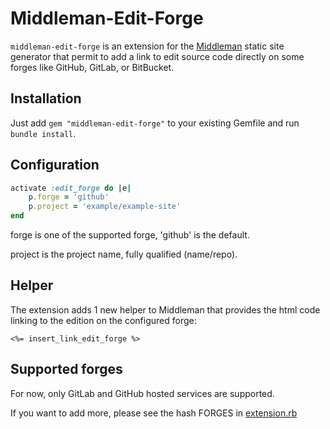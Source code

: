 # Middleman-Edit-Forge

`middleman-edit-forge` is an extension for the [Middleman](http://middlemanapp.com/) static site generator that permit to add
a link to edit source code directly on some forges like GitHub, GitLab, or BitBucket.

## Installation

Just add `gem "middleman-edit-forge"` to your existing Gemfile and run `bundle install`.

## Configuration

```ruby
activate :edit_forge do |e|
    p.forge = 'github'
    p.project = 'example/example-site'
end
``` 

forge is one of the supported forge, 'github' is the default.

project is the project name, fully qualified (name/repo).

## Helper

The extension adds 1 new helper to Middleman that provides the html code linking to
the edition on the configured forge:

```erb
<%= insert_link_edit_forge %>
```

## Supported forges

For now, only GitLab and GitHub hosted services are supported.

If you want to add more, please see the hash FORGES in [extension.rb](blob/master/lib/middleman-edit-forge/extension.rb)
